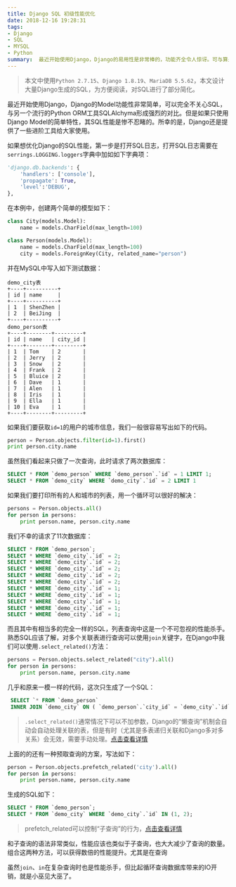 ```yaml
---
title: Django SQL 初级性能优化
date: 2018-12-16 19:28:31
tags: 
- Django
- SQL
- MYSQL
- Python
summary:  最近开始使用Django，Django的易用性是非常棒的，功能齐全令人惊讶。可与算是简单的CMS了而不是一个Web Freamwork了，但是大量的封装也屏蔽了几乎所有的内部细节
---
```


> 本文中使用`Python 2.7.15`、`Django 1.8.19`、`MariaDB 5.5.62`，本文设计大量Django生成的SQL，为方便阅读，对SQL进行了部分简化。

最近开始使用Django，Django的Model功能性非常简单，可以完全不关心SQL，与另一个流行的Python ORM工具SQLAlchyma形成强烈的对比。但是如果只使用Django Model的简单特性，其SQL性能是惨不忍睹的。所幸的是，Django还是提供了一些进阶工具给大家使用。

如果想优化Django的SQL性能，第一步是打开SQL日志，打开SQL日志需要在`serrings.LOGGING.loggers`字典中加如如下字典项：

```python
'django.db.backends': {
    'handlers': ['console'],
    'propagate': True,
    'level':'DEBUG',
},
```

在本例中，创建两个简单的模型如下：

```python
class City(models.Model):
    name = models.CharField(max_length=100)

class Person(models.Model):
    name = models.CharField(max_length=100)
    city = models.ForeignKey(City, related_name="person")
```

并在MySQL中写入如下测试数据：

```
demo_city表
+----+----------+
| id | name     |
+----+----------+
| 1  | ShenZhen |
| 2  | BeiJing  |
+----+----------+
demo_person表
+----+--------+---------+
| id | name   | city_id |
+----+--------+---------+
| 1  | Tom    | 2       |
| 2  | Jerry  | 2       |
| 3  | Snow   | 2       |
| 4  | Frank  | 2       |
| 5  | Bluice | 2       |
| 6  | Dave   | 1       |
| 7  | Alen   | 1       |
| 8  | Iris   | 1       |
| 9  | Ella   | 1       |
| 10 | Eva    | 1       |
+----+--------+---------+
```

如果我们要获取`id=1`的用户的城市信息，我们一般很容易写出如下的代码。

```python
person = Person.objects.filter(id=1).first()
print person.city.name
```

虽然我们看起来只做了一次查询，此时请求了两次数据库：

```sql
SELECT * FROM `demo_person` WHERE `demo_person`.`id` = 1 LIMIT 1;
SELECT * FROM `demo_city` WHERE `demo_city`.`id` = 2 LIMIT 1
```

如果我们要打印所有的人和城市的列表，用一个循环可以很好的解决：

```Python
persons = Person.objects.all()
for person in persons:
    print person.name, person.city.name
```

我们不幸的请求了11次数据库：

```sql
SELECT * FROM `demo_person`;
SELECT * WHERE `demo_city`.`id` = 2;
SELECT * WHERE `demo_city`.`id` = 2;
SELECT * WHERE `demo_city`.`id` = 2;
SELECT * WHERE `demo_city`.`id` = 2;
SELECT * WHERE `demo_city`.`id` = 2;
SELECT * WHERE `demo_city`.`id` = 1;
SELECT * WHERE `demo_city`.`id` = 1;
SELECT * WHERE `demo_city`.`id` = 1;
SELECT * WHERE `demo_city`.`id` = 1;
SELECT * WHERE `demo_city`.`id` = 1;
```

而且其中有相当多的完全一样的SQL，列表查询中这是一个不可忽视的性能杀手。熟悉SQL应该了解，对多个关联表进行查询可以使用`join`关键字，在Django中我们可以使用`.select_related()`方法：

```python
persons = Person.objects.select_related("city").all()
for person in persons:
    print person.name, person.city.name
```

几乎和原来一模一样的代码，这次只生成了一个SQL：

```sql
 SELECT `* FROM `demo_person` 
 INNER JOIN `demo_city` ON ( `demo_person`.`city_id` = `demo_city`.`id` );
```

> `.select_related()`通常情况下可以不加参数，Django的“懒查询”机制会自动会自动处理关联的表，但是有时（尤其是多表递归关联和Django多对多关系）会无效，需要手动处理。[点击查看详情](https://docs.djangoproject.com/en/2.1/ref/models/querysets/#select-related)

上面的的还有一种预取查询的方案，写法如下：

```python
person = Person.objects.prefetch_related('city').all()
for person in persons:
	print person.name, person.city.name
```

生成的SQL如下：

```sql
SELECT * FROM `demo_person`;
SELECT * FROM `demo_city` WHERE `demo_city`.`id` IN (1, 2);
```

> prefetch_related可以控制“子查询”的行为，[点击查看详情](https://docs.djangoproject.com/en/2.1/ref/models/querysets/#prefetch-related)

和子查询的语法非常类似，性能应该也类似于子查询，也大大减少了查询的数量。组合这两种方法，可以获得数倍的性能提升。尤其是在查询

虽然`join`、`in`在复杂查询时也是性能杀手，但比起循环查询数据库带来的IO开销，就是小巫见大巫了。